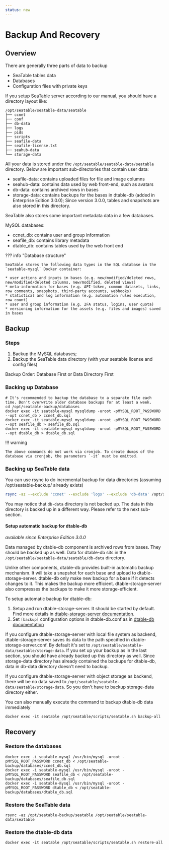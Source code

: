 ```yaml
---
status: new
---
```


# Backup And Recovery

## Overview

There are generally three parts of data to backup

- SeaTable tables data
- Databases
- Configuration files with private keys

If you setup SeaTable server according to our manual, you should have a directory layout like:

```
/opt/seatable/seatable-data/seatable
├── ccnet
├── conf
├── db-data
├── logs
├── pids
├── scripts
├── seafile-data
├── seafile-license.txt
├── seahub-data
└── storage-data

```

All your data is stored under the `/opt/seatable/seatable-data/seatable` directory. Below are important sub-directories that contain user data:

- seafile-data: contains uploaded files for file and image columns
- seahub-data: contains data used by web front-end, such as avatars
- db-data: contains archived rows in bases
- storage-data: contains backups for the bases in dtable-db (added in Enterprise Edition 3.0.0); Since version 3.0.0, tables and snapshots are also stored in this directory.

SeaTable also stores some important metadata data in a few databases.

MySQL databases:

- ccnet_db: contains user and group information
- seafile_db: contains library metadata
- dtable_db: contains tables used by the web front end

??? info "Database structure"

    SeaTable stores the following data types in the SQL database in the `seatable-mysql` Docker container:

    * user actions and inputs in bases (e.g. new/modified/deleted rows, new/modified/deleted columns, new/modified, deleted views)
    * meta-information for bases (e.g. API-token, common datasets, links, row comments, snapshots, third-party accounts, webhooks)
    * statistical and log information (e.g. automation rules execution, row count)
    * user and group information (e.g. 2FA status, logins, user quota)
    * versioning information for the assets (e.g. files and images) saved in bases

## Backup

### Steps

1. Backup the MySQL databases;
2. Backup the SeaTable data directory (with your seatable license and config files)

Backup Order: Database First or Data Directory First

### Backing up Database

```
# It's recommended to backup the database to a separate file each time. Don't overwrite older database backups for at least a week.
cd /opt/seatable-backup/databases
docker exec -it seatable-mysql mysqldump -uroot -pMYSQL_ROOT_PASSWORD --opt ccnet_db > ccnet_db.sql
docker exec -it seatable-mysql mysqldump -uroot -pMYSQL_ROOT_PASSWORD --opt seafile_db > seafile_db.sql
docker exec -it seatable-mysql mysqldump -uroot -pMYSQL_ROOT_PASSWORD --opt dtable_db > dtable_db.sql
```

!!! warning

    The above commands do not work via cronjob. To create dumps of the database via cronjob, the parameters `-it` must be omitted.

### Backing up SeaTable data

You can use rsync to do incremental backup for data directories (assuming /opt/seatable-backup/ already exists)

```bash
rsync -az --exclude 'ccnet' --exclude 'logs' --exclude 'db-data' /opt/seatable/seatable-data/seatable /opt/seatable-backup/seatable
```

You may notice that `db-data` directory is not backed up. The data in this directory is backed up in a different way. Please refer to the next sub-section.

#### Setup automatic backup for dtable-db

_available since Enterprise Edition 3.0.0_

Data managed by dtable-db component is archived rows from bases. They should be backed up as well. Data for dtable-db sits in the `/opt/seatable/seatable-data/seatable/db-data` directory.

Unlike other components, dtable-db provides built-in automatic backup mechanism. It will take a snapshot for each base and upload to dtable-storage-server. dtable-db only make new backup for a base if it detects changes to it. This makes the backup more efficient. dtable-storage-server also compresses the backups to make it more storage-efficient.

To setup automatic backup for dtable-db:

1. Setup and run dtable-storage-server. It should be started by default. Find more details in [dtable-storage-server documentation](../config/dtable_storage_server_conf.md).
2. Set `[backup]` configuration options in dtable-db.conf as in [dtable-db documentation](../config/dtable_db_conf.md)

If you configure dtable-storage-server with local file system as backend, dtable-storage-server saves its data to the path specified in dtable-storage-server.conf. By default it's set to `/opt/seatable/seatable-data/seatable/storage-data`. If you set up your backup as in the last section, you should have already backed up this directory as well. Since storage-data directory has already contained the backups for dtable-db, data in db-data directory doesn't need to backup.

If you configure dtable-storage-server with object storage as backend, there will be no data saved to `/opt/seatable/seatable-data/seatable/storage-data`. So you don't have to backup storage-data directory either.

You can also manually execute the command to backup dtable-db data immediately

```
docker exec -it seatable /opt/seatable/scripts/seatable.sh backup-all
```

## Recovery

### Restore the databases

```
docker exec -i seatable-mysql /usr/bin/mysql -uroot -pMYSQL_ROOT_PASSWORD ccnet_db < /opt/seatable-backup/databases/ccnet_db.sql
docker exec -i seatable-mysql /usr/bin/mysql -uroot -pMYSQL_ROOT_PASSWORD seafile_db < /opt/seatable-backup/databases/seafile_db.sql
docker exec -i seatable-mysql /usr/bin/mysql -uroot -pMYSQL_ROOT_PASSWORD dtable_db < /opt/seatable-backup/databases/dtable_db.sql

```

### Restore the SeaTable data

```
rsync -az /opt/seatable-backup/seatable /opt/seatable/seatable-data/seatable

```

### Restore the dtable-db data

```
docker exec -it seatable /opt/seatable/scripts/seatable.sh restore-all
```
